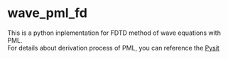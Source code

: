 # wave_pml_fd
This is a python inplementation for FDTD method of wave equations with PML.  
For details about derivation process of PML, you can reference the [Pysit](./pml_wave.pdf)
